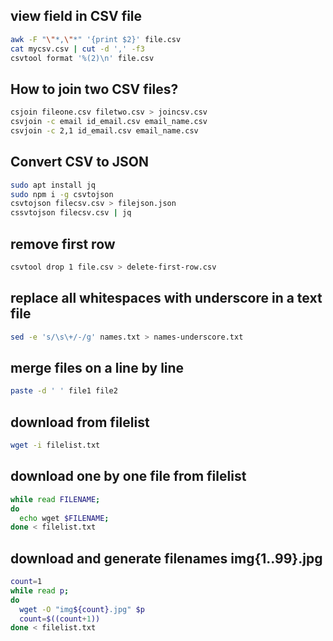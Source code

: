 ## view field in CSV file
```bash
awk -F "\"*,\"*" '{print $2}' file.csv
cat mycsv.csv | cut -d ',' -f3
csvtool format '%(2)\n' file.csv 
```

## How to join two CSV files?
```bash
csjoin fileone.csv filetwo.csv > joincsv.csv
csvjoin -c email id_email.csv email_name.csv
csvjoin -c 2,1 id_email.csv email_name.csv
```


## Convert CSV to JSON
```bash
sudo apt install jq
sudo npm i -g csvtojson
csvtojson filecsv.csv > filejson.json
cssvtojson filecsv.csv | jq
```

## remove first row
```bash
csvtool drop 1 file.csv > delete-first-row.csv 
```
		

## replace all whitespaces with underscore in a text file
```bash
sed -e 's/\s\+/-/g' names.txt > names-underscore.txt
```

## merge files on a line by line
```bash
paste -d ' ' file1 file2
```


## download from filelist
```bash
wget -i filelist.txt
```

## download one by one file from filelist
```bash
while read FILENAME;
do
  echo wget $FILENAME;
done < filelist.txt
```

## download and generate filenames img{1..99}.jpg
```bash
count=1
while read p; 
do
  wget -O "img${count}.jpg" $p
  count=$((count+1))
done < filelist.txt
```
